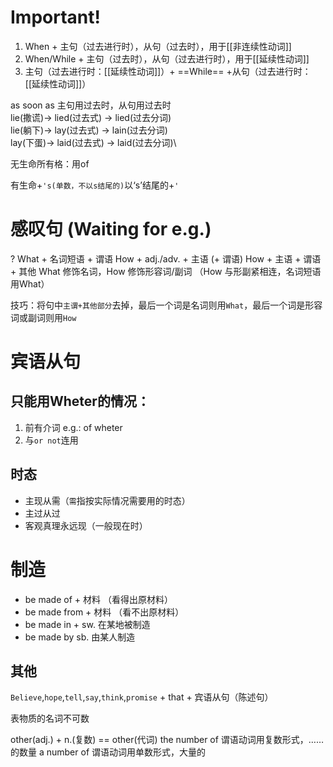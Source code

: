 <!---while + 过去进行时\-->
# Important!
1. When + 主句（过去进行时），从句（过去时），用于[[非连续性动词]]
2. When/While + 主句（过去时），从句（过去进行时），用于[[延续性动词]]
3. 主句（过去进行时：[[延续性动词]]）+ ==While== +从句（过去进行时：[[延续性动词]]）

as soon as 主句用过去时，从句用过去时\
lie(撒谎)-> lied(过去式) -> lied(过去分词)\
lie(躺下)-> lay(过去式) -> lain(过去分词)\
lay(下蛋)-> laid(过去式) -> laid(过去分词)\

无生命所有格：用of

有生命+`'s(单数，不以s结尾的)`以‘s’结尾的+`'`

# 感叹句 (Waiting for e.g.)
? What + 名词短语 + 谓语
How + adj./adv. + 主语 (+ 谓语)
How + 主语 + 谓语+ 其他
What 修饰名词，How 修饰形容词/副词
（How 与形副紧相连，名词短语用What）

技巧：将句中`主谓+其他部分`去掉，最后一个词是名词则用`What`，最后一个词是形容词或副词则用`How`
# 宾语从句
## 只能用Wheter的情况：
1. 前有介词 e.g.: of wheter
2. 与`or not`连用

## 时态
- 主现从需（`需`指按实际情况需要用的时态）
- 主过从过
- 客观真理永远现（一般现在时）

# 制造
- be made of + 材料 （看得出原材料）
- be made from + 材料 （看不出原材料）
- be made in + sw. 在某地被制造
- be made by sb. 由某人制造

## 其他
`Believe`,`hope`,`tell`,`say`,`think`,`promise` + that + 宾语从句（陈述句）

表物质的名词不可数

other(adj.) + n.(复数) == other(代词)
the number of 谓语动词用复数形式，……的数量
a number of 谓语动词用单数形式，大量的
